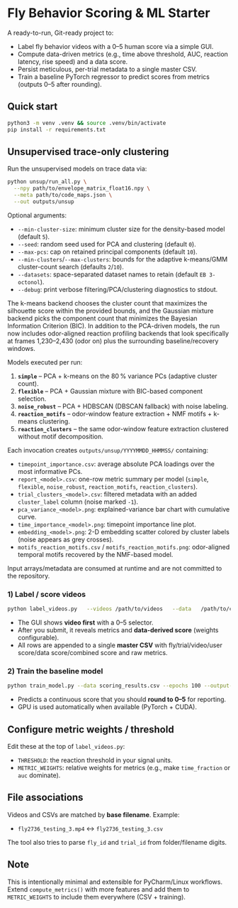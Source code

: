 # Fly Behavior Scoring & ML Starter

A ready-to-run, Git-ready project to:
- Label fly behavior videos with a 0–5 human score via a simple GUI.
- Compute data-driven metrics (e.g., time above threshold, AUC, reaction latency, rise speed) and a data score.
- Persist meticulous, per-trial metadata to a single master CSV.
- Train a baseline PyTorch regressor to predict scores from metrics (outputs 0–5 after rounding).

## Quick start

```bash
python3 -m venv .venv && source .venv/bin/activate
pip install -r requirements.txt
```

## Unsupervised trace-only clustering

Run the unsupervised models on trace data via:

```bash
python unsup/run_all.py \
  --npy path/to/envelope_matrix_float16.npy \
  --meta path/to/code_maps.json \
  --out outputs/unsup
```

Optional arguments:

- `--min-cluster-size`: minimum cluster size for the density-based model (default `5`).
- `--seed`: random seed used for PCA and clustering (default `0`).
- `--max-pcs`: cap on retained principal components (default `10`).
- `--min-clusters`/`--max-clusters`: bounds for the adaptive k-means/GMM cluster-count search (defaults `2`/`10`).
- `--datasets`: space-separated dataset names to retain (default `EB 3-octonol`).
- `--debug`: print verbose filtering/PCA/clustering diagnostics to stdout.

The k-means backend chooses the cluster count that maximizes the silhouette score within the provided bounds, and the Gaussian mixture backend picks the component count that minimizes the Bayesian Information Criterion (BIC). In addition to the PCA-driven models, the run now includes odor-aligned reaction profiling backends that look specifically at frames 1,230–2,430 (odor on) plus the surrounding baseline/recovery windows.

Models executed per run:

1. **`simple`** – PCA + k-means on the 80 % variance PCs (adaptive cluster count).
2. **`flexible`** – PCA + Gaussian mixture with BIC-based component selection.
3. **`noise_robust`** – PCA + HDBSCAN (DBSCAN fallback) with noise labeling.
4. **`reaction_motifs`** – odor-window feature extraction + NMF motifs + k-means clustering.
5. **`reaction_clusters`** – the same odor-window feature extraction clustered without motif decomposition.

Each invocation creates `outputs/unsup/YYYYMMDD_HHMMSS/` containing:

- `timepoint_importance.csv`: average absolute PCA loadings over the most informative PCs.
- `report_<model>.csv`: one-row metric summary per model (`simple`, `flexible`, `noise_robust`, `reaction_motifs`, `reaction_clusters`).
- `trial_clusters_<model>.csv`: filtered metadata with an added `cluster_label` column (noise marked `-1`).
- `pca_variance_<model>.png`: explained-variance bar chart with cumulative curve.
- `time_importance_<model>.png`: timepoint importance line plot.
- `embedding_<model>.png`: 2-D embedding scatter colored by cluster labels (noise appears as grey crosses).
- `motifs_reaction_motifs.csv` / `motifs_reaction_motifs.png`: odor-aligned temporal motifs recovered by the NMF-based model.

Input arrays/metadata are consumed at runtime and are not committed to the repository.

### 1) Label / score videos

```bash
python label_videos.py   --videos /path/to/videos   --data   /path/to/csvs   --output scoring_results.csv
```

- The GUI shows **video first** with a 0–5 selector.
- After you submit, it reveals metrics and **data-derived score** (weights configurable).
- All rows are appended to a single **master CSV** with fly/trial/video/user score/data score/combined score and raw metrics.

### 2) Train the baseline model

```bash
python train_model.py --data scoring_results.csv --epochs 100 --output-model fly_score_model.pth
```

- Predicts a continuous score that you should **round to 0–5** for reporting.
- GPU is used automatically when available (PyTorch + CUDA).

## Configure metric weights / threshold

Edit these at the top of `label_videos.py`:
- `THRESHOLD`: the reaction threshold in your signal units.
- `METRIC_WEIGHTS`: relative weights for metrics (e.g., make `time_fraction` or `auc` dominate).

## File associations

Videos and CSVs are matched by **base filename**. Example:
- `fly2736_testing_3.mp4` ↔ `fly2736_testing_3.csv`

The tool also tries to parse `fly_id` and `trial_id` from folder/filename digits.

## Note

This is intentionally minimal and extensible for PyCharm/Linux workflows. Extend `compute_metrics()` with more features and add them to `METRIC_WEIGHTS` to include them everywhere (CSV + training).
